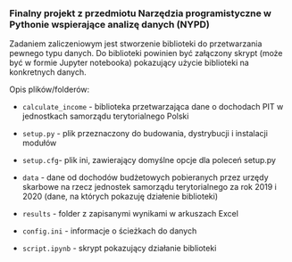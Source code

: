 ### Finalny projekt z przedmiotu Narzędzia programistyczne w Pythonie wspierające analizę danych (NYPD)

Zadaniem zaliczeniowym jest stworzenie biblioteki do przetwarzania pewnego typu danych.
Do biblioteki powinien być załączony skrypt (może być w formie Jupyter notebooka)
pokazujący użycie biblioteki na konkretnych danych.

Opis plików/folderów:

- `calculate_income` - biblioteka przetwarzająca dane o dochodach PIT w jednostkach 
samorządu terytorialnego Polski

- `setup.py` - plik przeznaczony do budowania, dystrybucji i instalacji modułów

- `setup.cfg`- plik ini, zawierający domyślne opcje dla poleceń setup.py

- `data` - dane od dochodów budżetowych pobieranych przez urzędy skarbowe na
rzecz jednostek samorządu terytorialnego za rok 2019 i 2020 (dane, na których pokazuję działenie biblioteki) 

- `results` - folder z zapisanymi wynikami w arkuszach Excel

- `config.ini` -  informacje o ścieżkach do danych

- `script.ipynb` - skrypt pokazujący działanie biblioteki

